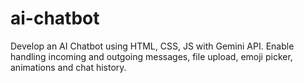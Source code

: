 # ai-chatbot
Develop an AI Chatbot using HTML, CSS, JS with Gemini API. Enable handling incoming and outgoing messages, file upload, emoji picker, animations and chat history.
